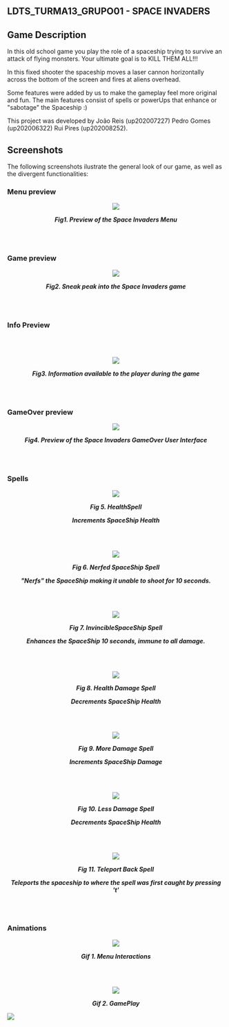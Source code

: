 
 ## LDTS_TURMA13_GRUPO01 - SPACE INVADERS

## Game Description

In this old school game you play the role of a spaceship trying to survive an attack of flying monsters. Your ultimate goal is to KILL THEM ALL!!!

In this fixed shooter the spaceship moves a laser cannon horizontally across the bottom of the screen and fires at aliens overhead.

Some features were added by us to make the gameplay feel more original and fun.
The main features consist of spells or powerUps that enhance or "sabotage" the Spaceship :)

This project was developed by João Reis (up202007227) Pedro Gomes (up202006322) Rui Pires (up202008252).


## Screenshots

The following screenshots ilustrate the general look of our game, as well as the divergent functionalities:

### Menu preview

<p align="center" justify="center">
  <img src="docs/images/menu.png"/>
</p>
<p align="center">
  <b><i>Fig1. Preview of the Space Invaders Menu</i></b>
</p>
<br>
<br />

### Game preview

<p align="center" justify="center">
  <img src="docs/images/current_game.png"/>
</p>
<p align="center">
  <b><i>Fig2. Sneak peak into the Space Invaders game</i></b>
</p>
<br>
<br />

### Info Preview
<br>
<br />
<p align="center" justify="center">
  <img src="docs/images/Information.png"/>
</p>
<p align="center">
  <b><i>Fig3. Information available to the player during the game</i></b>
</p>
<br>
<br />

### GameOver preview

<p align="center" justify="center">
  <img src="docs/images/GameOver.png"/>
</p>
<p align="center">
  <b><i>Fig4. Preview of the Space Invaders GameOver User Interface</i></b>
</p>
<br>
<br />

### Spells

<p align="center" justify="center">
  <img src="docs/images/Health_Spell.png"/>
</p>
<p align="center">
  <b><i>Fig 5. HealthSpell </i></b>

</p>  
<p align="center">
  <b><i>Increments SpaceShip Health </i></b>

</p>  
<br>
<br />

<p align="center" justify="center">
  <img src="docs/images/Nerfed_Spell.png"/>
</p>
<p align="center">
  <b><i>Fig 6. Nerfed SpaceShip Spell</i></b>
</p>  
<p align="center">
  <b><i>"Nerfs" the  SpaceShip making it unable to shoot for 10 seconds. </i></b>

</p> 

<br>
<br />

<p align="center" justify="center">
  <img src="docs/images/Invincible_Spell.png"/>
</p>
<p align="center">
  <b><i>Fig 7. InvincibleSpaceShip Spell</i></b>
</p>  
<p align="center">
  <b><i>Enhances the SpaceShip 10 seconds, immune to all damage. </i></b>

</p> 
<br>
<br />

<p align="center" justify="center">
  <img src="docs/images/X_Spell.png"/>
</p>
<p align="center">
  <b><i>Fig 8. Health Damage Spell </i></b>
</p>
<p align="center">
  <b><i>Decrements SpaceShip Health </i></b>

</p> 
<br>
<br />

<p align="center" justify="center">
  <img src="docs/images/Damage_Spell.png"/>
</p>
<p align="center">
  <b><i>Fig 9. More Damage Spell </i></b>
</p>
<p align="center">
  <b><i>Increments SpaceShip Damage </i></b>

</p> 
<br>
<br />

<p align="center" justify="center">
  <img src="docs/images/Less_Dmg_Spell.png"/>
</p>
<p align="center">
  <b><i>Fig 10. Less Damage Spell </i></b>
</p>
<p align="center">
  <b><i>Decrements SpaceShip Health </i></b>

</p> 

<br>
<br />


<p align="center" justify="center">
  <img src="docs/images/TPBack.png"/>
</p>
<p align="center">
  <b><i>Fig 11. Teleport Back  Spell </i></b>
</p>
<p align="center">
  <b><i>Teleports the spaceship to where the spell was first caught by pressing 't' </i></b>

</p> 

<br>
<br />

### Animations

<p align="center" justify="center">
  <img src="docs/images/menu.gif"/>
</p>
<p align="center">
  <b><i>Gif 1. Menu Interactions</i></b>
</p>

<br>
<br />

<p align="center" justify="center">
  <img src="docs/images/gameplay.gif"/>
</p>
<p align="center">
  <b><i>Gif 2. GamePlay</i></b>
</p>

<img src='https://bettercodehub.com/edge/badge/FEUP-LDTS-2021/ldts-project-assignment-g1301?branch=master&token=4afe376c723dc0c7b41d28abd2445aadd6448d94'>

